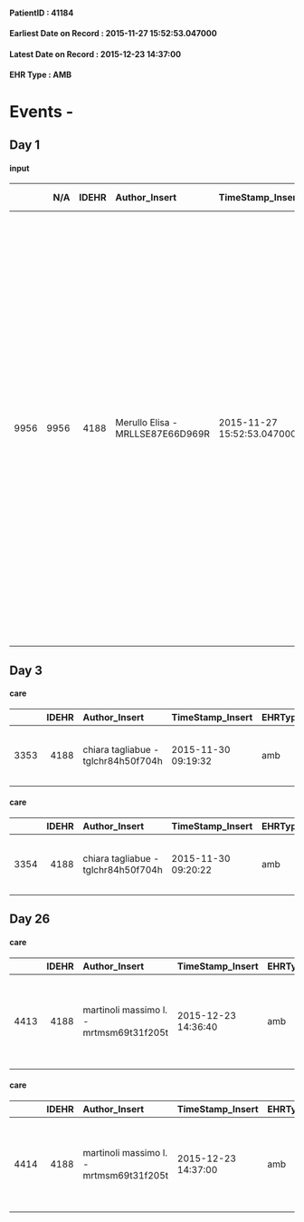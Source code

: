 
#### PatientID : 41184
#### Earliest Date on Record : 2015-11-27 15:52:53.047000
#### Latest Date on Record : 2015-12-23 14:37:00
#### EHR Type : AMB

# Events - 

## Day 1

#### input
|      |    N/A |   IDEHR | Author_Insert                    | TimeStamp_Insert           | EHRType   |   PatientID |   IDDigitalSignDocument | persone_vicine   |   Unnamed: 0_x.1 |   IDANAMNESI_SOCIALE | Patient   | FamigliaAltro   | Paziente_T   | FamigliaAltro_T   |   Non_Rilevabile_x.1 | Note_Non_Rilevabile_x.1   | opt_Problemi   | Note_I                                                                                                                                                                                                                                                                                                                                                       | ds_note_timori                                                                                                                                                                                                                                                                 | chk_contr_sintomi   | opt_paziente_a   | opt_famiglia_a   | opt_adeguatezza   | opt_paziente_solo   | ds_note_con                                                                                                                                                                                                                                                                                                                                                                                                                                                    | opt_presente_assente   | Presenza_minori   | ds_familiari_coinv   | opt_necessario   | opt_presente   | opt_risorse_ec   | opt_paziente_psi   | opt_Ins_vol   | ds_note_prio                                                                                                                                                                  | opt_paziente_ad   | opt_caregiver_ad   | opt_esenzione   | opt_inv_civile   |   invalidita_perc |   ds_codice_es | Needs     | opt_disponibilita_f   | opt_indennita_acc   | opt_legge   | opt_famiglia_psi   | opt_disponibilit_paz   |
|-----:|-------:|--------:|:---------------------------------|:---------------------------|:----------|------------:|------------------------:|:-----------------|-----------------:|---------------------:|:----------|:----------------|:-------------|:------------------|---------------------:|:--------------------------|:---------------|:-------------------------------------------------------------------------------------------------------------------------------------------------------------------------------------------------------------------------------------------------------------------------------------------------------------------------------------------------------------|:-------------------------------------------------------------------------------------------------------------------------------------------------------------------------------------------------------------------------------------------------------------------------------|:--------------------|:-----------------|:-----------------|:------------------|:--------------------|:---------------------------------------------------------------------------------------------------------------------------------------------------------------------------------------------------------------------------------------------------------------------------------------------------------------------------------------------------------------------------------------------------------------------------------------------------------------|:-----------------------|:------------------|:---------------------|:-----------------|:---------------|:-----------------|:-------------------|:--------------|:------------------------------------------------------------------------------------------------------------------------------------------------------------------------------|:------------------|:-------------------|:----------------|:-----------------|------------------:|---------------:|:----------|:----------------------|:--------------------|:------------|:-------------------|:-----------------------|
| 9956 |   9956 |    4188 | Merullo Elisa - MRLLSE87E66D969R | 2015-11-27 15:52:53.047000 | AMB       |       41184 |                  198558 | N/A              |             1938 |                 1332 | Si#1      | Si#1            | Parziale#2   | Parziale#2        |                    0 | NR                        | No#0           | La pz √® molto lucida e ha espressamente detto di non voler soffrire come il marito. I figli sono consapevoli della situazione. Il figlio Lorenzo sembra meno "sul pezzo": associa i sintomi (astenia, inappetenza ecc) come sintomi di una componente psicologica e non clinica, arrivando ad affermare che la mamma esagera sulle sue condizioni cliniche. | I figli, Lorenzo e Luca, vorrebbero accontentare la mamma e portarla al domicilio. Vorrebbero il controllo dei sintomi anche se il Sig. Lorenzo sminuisce i sintomi della mamma dicendo che la mamma ha una forte componente depressiva che peggiora la sua condizione clinica | controllo sintomi#0 | Indefinite#2     | Congruenti#1     | Si#1              | Si#1                | La pz vive sola, rimasta vedova 2 anni fa (coniuge venuto a mancare per un tumore alle ossa). Presenti 7 figli, consapevoli della situazione. I figli vivono vicini e turnano nell'assistenza. Lasciati 4 nominativi di badanti per le 24 ore. I due figli che si sono presentati a colloquio hanno manifestato pi√π una componente psicologica della mamma che clinica: come se i sintomi manifestati dalla pz siano pi√π a livello psicologico (depressivo). | Assente#0              | No#0              | sons                 | Si#1             | No#0           | Adeguate#1       | Si#1               | No#0          | Il bisogno espresso √® a livello clinico e assistenziale. Spiegato il senso della nostra assistenza ed il setting domiciliare. Lasciati 4 nominativi di badanti 24 ore su 24. | Parziale#1        | Parziale#1         | Si#1            | Si#1             |               100 |             48 | Clinici#0 | Si#1                  | Si#1                | Si#1        | No#0               | Da verificare#2        |


## Day 3

#### care
|      |   IDEHR | Author_Insert                       | TimeStamp_Insert    | EHRType   |   PatientID |   IDGESTIONE_AUSILI |   ds_ncons |   opt_annulla_consegna | ds_note_x                        | dt_Ric_consegna     | dt_ric_cons_forn    | opt_ausilio                                     |
|-----:|--------:|:------------------------------------|:--------------------|:----------|------------:|--------------------:|-----------:|-----------------------:|:---------------------------------|:--------------------|:--------------------|:------------------------------------------------|
| 3353 |    4188 | chiara tagliabue - tglchr84h50f704h | 2015-11-30 09:19:32 | amb       |       41184 |                3208 |      26602 |                      1 | urgent / phone canceled delivery | 2015-11-27 00:00:00 | 2015-11-27 00:00:00 | electronic articulated bed with side rails # 14 |

#### care
|      |   IDEHR | Author_Insert                       | TimeStamp_Insert    | EHRType   |   PatientID |   IDGESTIONE_AUSILI |   ds_ncons |   opt_annulla_consegna | ds_note_x                        | dt_Ric_consegna     | dt_ric_cons_forn    | opt_ausilio                             |
|-----:|--------:|:------------------------------------|:--------------------|:----------|------------:|--------------------:|-----------:|-----------------------:|:---------------------------------|:--------------------|:--------------------|:----------------------------------------|
| 3354 |    4188 | chiara tagliabue - tglchr84h50f704h | 2015-11-30 09:20:22 | amb       |       41184 |                3209 |      26602 |                      1 | urgent / phone canceled delivery | 2015-11-27 00:00:00 | 2015-11-27 00:00:00 | antid air mattress with compressor # 16 |


## Day 26

#### care
|      |   IDEHR | Author_Insert                           | TimeStamp_Insert    | EHRType   |   PatientID |   IDGESTIONE_AUSILI |   ds_ncons |   opt_annulla_consegna | ds_note_x                                                           | dt_Ric_consegna     | dt_ric_cons_forn    | opt_ausilio                                     |
|-----:|--------:|:----------------------------------------|:--------------------|:----------|------------:|--------------------:|-----------:|-----------------------:|:--------------------------------------------------------------------|:--------------------|:--------------------|:------------------------------------------------|
| 4413 |    4188 | martinoli massimo l. - mrtmsm69t31f205t | 2015-12-23 14:36:40 | amb       |       41184 |                4274 |      26602 |                      1 | urgent / phone canceled delivery / travel only because the deceased | 2015-11-27 00:00:00 | 2015-11-27 00:00:00 | electronic articulated bed with side rails # 14 |

#### care
|      |   IDEHR | Author_Insert                           | TimeStamp_Insert    | EHRType   |   PatientID |   IDGESTIONE_AUSILI |   ds_ncons |   opt_annulla_consegna | ds_note_x                                                         | dt_Ric_consegna     | dt_ric_cons_forn    | opt_ausilio                             |
|-----:|--------:|:----------------------------------------|:--------------------|:----------|------------:|--------------------:|-----------:|-----------------------:|:------------------------------------------------------------------|:--------------------|:--------------------|:----------------------------------------|
| 4414 |    4188 | martinoli massimo l. - mrtmsm69t31f205t | 2015-12-23 14:37:00 | amb       |       41184 |                4275 |      26602 |                      1 | urgent / phone canceled delivery / solo journey why 'the deceased | 2015-11-27 00:00:00 | 2015-11-27 00:00:00 | antid air mattress with compressor # 16 |


